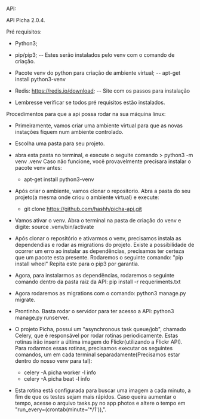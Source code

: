API:

API Picha 2.0.4.

Pré requisitos:
 * Python3;
 * pip/pip3; -- Estes serão instalados pelo venv com o comando de criação.
 * Pacote venv do python para criação de ambiente virtual; -- apt-get install python3-venv
 * Redis: https://redis.io/download; -- Site com os passos para instalação

 * Lembresse verificar se todos pré requisitos estão instalados.

Procedimentos para que a api possa rodar na sua máquina linux:

* Primeiramente, vamos criar uma ambiente virtual para que as novas instações fiquem num ambiente controlado.
 - Escolha uma pasta para seu projeto.
 - abra esta pasta no terminal, e execute o seguite comando > python3 -m venv .venv
   Caso não funcione, você provavelmente precisara instalar o pacote venv antes:
	* apt-get install python3-venv
 
 - Após criar o ambiente, vamos clonar o repositorio. Abra a pasta do seu projeto(a mesma onde criou o ambiente virtual) e execute:
	* git clone https://github.com/hashh/picha-api.git
 - Vamos ativar o venv. Abra o terminal na pasta de criação do venv e digite: source .venv/bin/activate

  - Após clonar o repositório e ativarmos o venv, precisamos instala as dependendias e rodar as migrations do projeto. Existe a possibilidade de ocorrer um erro ao instalar as dependências, precisamos ter certeza que um pacote esta presente. Rodaremos o seguinte comando: "pip install wheel"
Repita este para o pip3 por garantia.
 - Agora, para instalarmos as dependências, rodaremos o seguinte comando dentro da pasta raiz da API: pip install -r requeriments.txt
 - Agora rodaremos as migrations com o comando: python3 manage.py migrate.
 - Prontinho. Basta rodar o servidor para ter acesso a API: python3 manage.py runserver.

 - O projeto Picha, possui um "asynchronous task queue/job", chamado Celery, que é responsável por rodar rotinas periodicamente. Estas rotinas irão inserir a última imagem do Flickr(utilizando a Flickr API). Para rodarmos essas rotinas, precisamos executar os seguintes comandos, um em cada terminal separadamente(Precisamos estar dentro do nosso venv para tal):
	* celery -A picha worker -l info
	* celery -A picha beat -l info

 - Esta rotina está configurada para buscar uma imagem a cada minuto, a fim de que os testes sejam mais rápidos. Caso queira aumentar o tempo, acesse o arquivo tasks.py no app photos e altere o tempo em "run_every=(crontab(minute='*/1')),".
